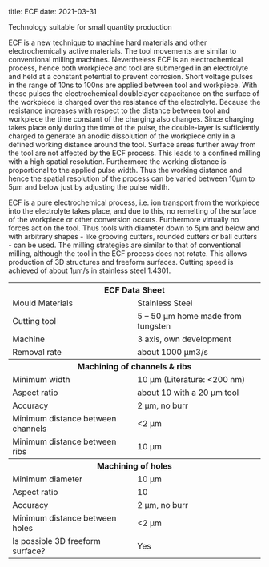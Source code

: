 title: ECF 
date: 2021-03-31

Technology suitable for small quantity production

ECF is a new technique to machine hard materials and other electrochemically active materials. The tool movements are similar to conventional milling machines. Nevertheless ECF is an electrochemical process, hence both workpiece and tool are submerged in an electrolyte and held at a constant potential to prevent corrosion. Short voltage pulses in the range of 10ns to 100ns are applied between tool and workpiece. With these pulses the electrochemical doublelayer capacitance on the surface of the workpiece is charged over the resistance of the electrolyte. Because the resistance increases with respect to the distance between tool and workpiece the time constant of the charging also changes. Since charging takes place only during the time of the pulse, the double-layer is sufficiently charged to generate an anodic dissolution of the workpiece only in a defined working distance around the tool. Surface areas further away from the tool are not affected by the ECF process. This leads to a confined milling with a high spatial resolution. Furthermore the working distance is proportional to the applied pulse width. Thus the working distance and hence the spatial resolution of the process can be varied between 10µm to 5µm and below just by adjusting the pulse width.

ECF is a pure electrochemical process, i.e. ion transport from the workpiece into the electrolyte takes place, and due to this, no remelting of the surface of the workpiece or other conversion occurs. Furthermore virtually no forces act on the tool. Thus tools with diameter down to 5µm and below and with arbitrary shapes - like grooving cutters, rounded cutters or ball cutters - can be used. The milling strategies are similar to that of conventional milling, although the tool in the ECF process does not rotate. This allows production of 3D structures and freeform surfaces. Cutting speed is achieved of about 1µm/s in stainless steel 1.4301.


<table class="info">
<tr><th colspan="2">ECF Data Sheet  </th></tr>
<tr><td>Mould Materials</td><td>Stainless Steel </td></tr>
<tr><td>Cutting tool </td><td>5 – 50 µm home made from tungsten </td></tr>
<tr><td>Machine </td><td>3 axis, own development </td></tr>
<tr><td>Removal rate </td><td>about 1000 µm3/s </td></tr>
<tr><th colspan="2">Machining of channels & ribs </th></tr>
<tr><td>Minimum width </td><td>10 µm (Literature: <200 nm)</td></tr>
<tr><td>Aspect ratio </td><td>about 10 with a 20 µm tool </td></tr>
<tr><td>Accuracy </td><td>2 µm, no burr </td></tr>
<tr><td>Minimum distance between channels </td><td><2 µm </td></tr>
<tr><td>Minimum distance between ribs </td><td>10 µm </td></tr>
<tr><th colspan="2">Machining of holes </th></tr>
<tr><td>Minimum diameter </td><td>10 µm </td></tr>
<tr><td>Aspect ratio </td><td>10 </td></tr>
<tr><td>Accuracy </td><td>2 µm, no burr </td></tr>
<tr><td>Minimum distance between holes </td><td><2 µm </td></tr>
<tr><td>Is possible 3D freeform surface? </td><td>Yes </td></tr>
</table>